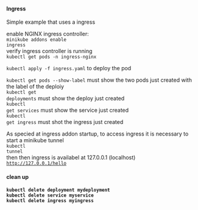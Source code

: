<h4>Ingress</h4>
Simple example that uses a ingress

enable NGINX ingress controller:<br>
<code>minikube addons enable ingress</code><br>
verify ingress controller is running<br>
<code>kubectl get pods -n ingress-nginx</code>

<code>kubectl apply -f ingress.yaml</code> to deploy the pod

<code>kubectl get pods --show-label</code> must show the two pods just created with the label of the deploiy<br>
<code>kubectl get deployments</code> must show the deploy just created<br>
<code>kubectl get services</code> must show the service just created<br>
<code>kubectl get ingress</code> must shot the ingress just created<br>

As specied at ingress addon startup, to access ingress it is necessary to start a minikube tunnel<br>
<code>kubectl tunnel</code></br>
then then ingress is availabel at 127.0.0.1 (localhost)<br>
<code>http://127.0.0.1/hello </code>

<h4>clean up<h4>
<code>kubectl delete deployment mydeployment</code><br>
<code>kubectl delete service myservice</code><br>
<code>kubectl delete ingress myingress</code>